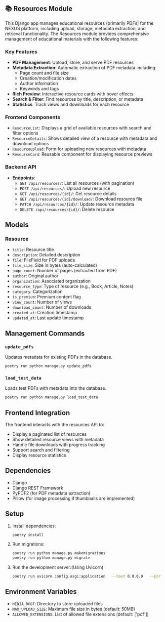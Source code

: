 ## 📚 Resources Module
This Django app manages educational resources (primarily PDFs) for the NEXUS platform, including upload, storage, metadata extraction, and retrieval functionality. The Resources module provides comprehensive management of educational materials with the following features:

### Key Features
- **PDF Management**: Upload, store, and serve PDF resources
- **Metadata Extraction**: Automatic extraction of PDF metadata including:
  - Page count and file size
  - Creation/modification dates
  - Author information
  - Keywords and tags
- **Rich Preview**: Interactive resource cards with hover effects
- **Search & Filter**: Find resources by title, description, or metadata
- **Statistics**: Track views and downloads for each resource

### Frontend Components
- `ResourceList`: Displays a grid of available resources with search and filter options
- `ResourceDetails`: Shows detailed view of a resource with metadata and download options
- `ResourceUpload`: Form for uploading new resources with metadata
- `ResourceCard`: Reusable component for displaying resource previews

### Backend API
- **Endpoints**:
  - `GET /api/resources/`: List all resources (with pagination)
  - `POST /api/resources/`: Upload new resource
  - `GET /api/resources/{id}/`: Get resource details
  - `GET /api/resources/{id}/download/`: Download resource file
  - `PATCH /api/resources/{id}/`: Update resource metadata
  - `DELETE /api/resources/{id}/`: Delete resource


## Models

### Resource
- `title`: Resource title
- `description`: Detailed description
- `file`: FileField for PDF uploads
- `file_size`: Size in bytes (auto-calculated)
- `page_count`: Number of pages (extracted from PDF)
- `author`: Original author
- `organization`: Associated organization
- `resource_type`: Type of resource (e.g., Book, Article, Notes)
- `category`: Categorization
- `is_premium`: Premium content flag
- `view_count`: Number of views
- `download_count`: Number of downloads
- `created_at`: Creation timestamp
- `updated_at`: Last update timestamp


## Management Commands

### `update_pdfs`
Updates metadata for existing PDFs in the database.

```bash
poetry run python manage.py update_pdfs
```

### `load_test_data`
Loads test PDFs with metadata into the database.

```bash
poetry run python manage.py load_test_data
```

## Frontend Integration

The frontend interacts with the resources API to:
- Display a paginated list of resources
- Show detailed resource views with metadata
- Handle file downloads with progress tracking
- Support search and filtering
- Display resource statistics

## Dependencies

- Django
- Django REST Framework
- PyPDF2 (for PDF metadata extraction)
- Pillow (for image processing if thumbnails are implemented)

## Setup

1. Install dependencies:
   ```bash
   poetry install
   ```

2. Run migrations:
   ```bash
   poetry run python manage.py makemigrations
   poetry run python manage.py migrate
   ```
4. Run the development server:(Using Uvicorn)
   ```bash
   poetry run uvicorn config.asgi:application   --host 0.0.0.0   --port 8000   --ssl-certfile certs/127.0.0.1.pem   --ssl-keyfile certs/127.0.0.1-key.pem
   ```

## Environment Variables

- `MEDIA_ROOT`: Directory to store uploaded files
- `MAX_UPLOAD_SIZE`: Maximum file size in bytes (default: 50MB)
- `ALLOWED_EXTENSIONS`: List of allowed file extensions (default: ['pdf'])
